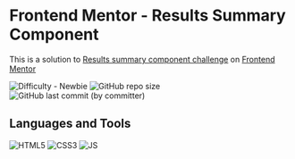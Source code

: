 # Frontend Mentor - Results Summary Component
<p>
This is a solution
to <a href="https://www.frontendmentor.io/challenges/results-summary-component-CE_K6s0maV" target="_blank">Results summary component challenge</a> 
on <a href="https://www.frontendmentor.io" target="_blank">Frontend Mentor</a> 
</p>

<p>
    <img alt="Difficulty - Newbie" src="https://img.shields.io/badge/Difficulty-[1] Newbie-6abecd">
    <img alt="GitHub repo size" src="https://img.shields.io/github/repo-size/I-antiva-I/ResultsSummary">
    <img alt="GitHub last commit (by committer)" src="https://img.shields.io/github/last-commit/I-antiva-I/ResultsSummary">
</p>

## Languages and Tools
<p>
    <img alt="HTML5" src="https://img.shields.io/badge/HTML5-E34F26?style=for-the-badge&logo=html5&logoColor=white">
    <img alt="CSS3" src="https://img.shields.io/badge/CSS3-1572B6?style=for-the-badge&logo=css3&logoColor=white">
    <img alt="JS" src="https://img.shields.io/badge/JavaScript-424242?style=for-the-badge&logo=javascript&logoColor=F7DF1E">
</p>
